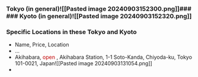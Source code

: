 
### Tokyo (in general)![[Pasted image 20240903152300.png]]### ### Kyoto (in general)![[Pasted image 20240903152320.png]]


### Specific Locations in these Tokyo and Kyoto
- Name, Price, Location 
- ...
- Akihabara, <span style="color:rgb(192, 0, 0)">open</span> , Akihabara Station, 1-1 Soto-Kanda, Chiyoda-ku, Tokyo 101-0021, Japan![[Pasted image 20240903131054.png]]
- 